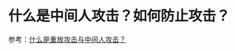 # 什么是中间人攻击？如何防止攻击？ 

参考：[什么是重放攻击与中间人攻击？](https://blog.csdn.net/freshmangetup/article/details/109133277)